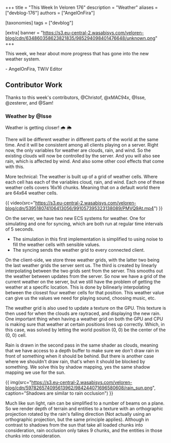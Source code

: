 +++
title = "This Week In Veloren 176"
description = "Weather"
aliases = ["devblog-176"]
authors = ["AngelOnFira"]

[taxonomies]
tags = ["devblog"]

[extra]
banner = "https://s3.eu-central-2.wasabisys.com/veloren-blog/cdn/634860358623821835/985294098401476648/unknown.png"
+++

This week, we hear about more progress that has gone into the new weather system.

\- AngelOnFira, TWiV Editor

## Contributor Work

Thanks to this week's contributors, @Christof, @xMAC94x, @Isse, @zesterer, and @Sam!

### Weather by @Isse

Weather is getting closer! 🌧️ 🌦️

There will be different weather in different parts of the world at the same
time. And it will be consistent among all clients playing on a server. Right
now, the only variables for weather are clouds, rain, and wind. So the existing
clouds will now be controlled by the server. And you will also see rain, which
is affected by wind. And also some other cool effects that come with this.

More technical: The weather is built up of a grid of weather cells. Where each
cell has each of the variables cloud, rain, and wind. Each one of these weather
cells covers 16x16 chunks. Meaning that on a default world there are 64x64
weather cells.

{{
  video(src="https://s3.eu-central-2.wasabisys.com/veloren-blog/cdn/539518074106413056/991057395323138089/PMVQ9At.mp4")
}}

On the server, we have two new ECS systems for weather. One for simulating and
one for syncing, which are both run at regular time intervals of 5 seconds.

- The simulation in this first implementation is simplified to using noise to
   fill the weather cells with sensible values.
- The syncing sends the weather grid to every connected client.

On the client-side, we store three weather grids, with the latter two being the
last weather grids the server sent us. The third is created by linearly
interpolating between the two grids sent from the server. This smooths out the
weather between updates from the server. So now we have a grid of the current
weather on the server, but we still have the problem of getting the weather at a
specific location. This is done by bilinearly interpolating between the closest
four weather cells for that position. This weather value can give us the values
we need for playing sound, choosing music, etc.

The weather grid is also used to update a texture on the GPU. This texture is
then used for when the clouds are raytraced, and displaying the new rain. One
important thing when having a weather grid on both the GPU and CPU is making
sure that weather at certain positions lines up correctly. Which, in this case,
was solved by letting the world position (0, 0) be the center of the (0, 0)
cell.

Rain is drawn in the second pass in the same shader as clouds, meaning that we
have access to a depth buffer to make sure we don't draw rain in front of
something when it should be behind. But there is another case where we shouldn't
draw rain, that's when it should be blocked by something. We solve this by
shadow mapping, yes the same shadow mapping we use for the sun.

{{
  img(src="https://s3.eu-central-2.wasabisys.com/veloren-blog/cdn/597826574095613962/984244071696580608/rain_sun.png",
  caption="Shadows are similar to rain occlusion") }}

Much like sun light, rain can be simplified to a number of beams on a plane. So
we render depth of terrain and entities to a texture with an orthographic
projection rotated by the rain's falling direction (Not actually using an
orthographic projection, but the same principle applies). Although in contrast
to shadows from the sun that take all loaded chunks into consideration, rain
occlusion only takes 9 chunks, and the entities in those chunks into
consideration.
